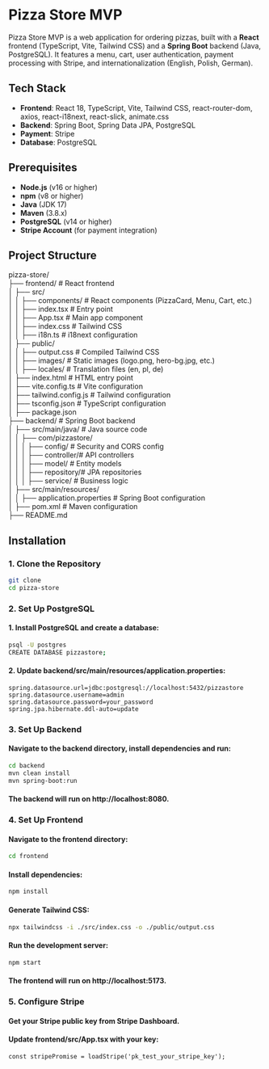 # Pizza Store MVP

Pizza Store MVP is a web application for ordering pizzas, built with a **React** frontend (TypeScript, Vite, Tailwind CSS) and a **Spring Boot** backend (Java, PostgreSQL). It features a menu, cart, user authentication, payment processing with Stripe, and internationalization (English, Polish, German).

## Tech Stack
- **Frontend**: React 18, TypeScript, Vite, Tailwind CSS, react-router-dom, axios, react-i18next, react-slick, animate.css
- **Backend**: Spring Boot, Spring Data JPA, PostgreSQL
- **Payment**: Stripe
- **Database**: PostgreSQL

## Prerequisites
- **Node.js** (v16 or higher)
- **npm** (v8 or higher)
- **Java** (JDK 17)
- **Maven** (3.8.x)
- **PostgreSQL** (v14 or higher)
- **Stripe Account** (for payment integration)

## Project Structure

pizza-store/                                                              
├── frontend/               # React frontend                              
│   ├── src/                                                                    
│   │   ├── components/    # React components (PizzaCard, Menu, Cart, etc.)      
│   │   ├── index.tsx      # Entry point                                                  
│   │   ├── App.tsx        # Main app component                           
│   │   ├── index.css      # Tailwind CSS                                 
│   │   ├── i18n.ts        # i18next configuration                        
│   ├── public/                                                           
│   │   ├── output.css     # Compiled Tailwind CSS                        
│   │   ├── images/        # Static images (logo.png, hero-bg.jpg, etc.)  
│   │   ├── locales/       # Translation files (en, pl, de)               
│   ├── index.html         # HTML entry point                             
│   ├── vite.config.ts     # Vite configuration                          
│   ├── tailwind.config.js # Tailwind configuration                        
│   ├── tsconfig.json      # TypeScript configuration                     
│   ├── package.json                                                      
├── backend/               # Spring Boot backend                          
│   ├── src/main/java/     # Java source code                             
│   │   ├── com/pizzastore/                                                
│   │   │   ├── config/    # Security and CORS config                      
│   │   │   ├── controller/# API controllers                               
│   │   │   ├── model/     # Entity models                                
│   │   │   ├── repository/# JPA repositories                              
│   │   │   ├── service/   # Business logic                                
│   ├── src/main/resources/                                              
│   │   ├── application.properties # Spring Boot configuration           
│   ├── pom.xml            # Maven configuration                         
├── README.md                                                          

## Installation

### 1. Clone the Repository
```bash
git clone 
cd pizza-store
```

### 2. Set Up PostgreSQL
#### 1. Install PostgreSQL and create a database:
```bash
psql -U postgres
CREATE DATABASE pizzastore;
```

#### 2. Update backend/src/main/resources/application.properties:
```properties
spring.datasource.url=jdbc:postgresql://localhost:5432/pizzastore
spring.datasource.username=admin
spring.datasource.password=your_password
spring.jpa.hibernate.ddl-auto=update
```

### 3. Set Up Backend
#### Navigate to the backend directory, install dependencies and run:
```bash
cd backend
mvn clean install
mvn spring-boot:run
```
#### The backend will run on **http://localhost:8080**.

### 4. Set Up Frontend
#### Navigate to the frontend directory:
```bash
cd frontend
```
#### Install dependencies:
```bash
npm install
```
#### Generate Tailwind CSS:
```bash
npx tailwindcss -i ./src/index.css -o ./public/output.css
```
#### Run the development server:
```bash
npm start
```
#### The frontend will run on http://localhost:5173.

### 5. Configure Stripe
#### Get your Stripe public key from Stripe Dashboard.
#### Update frontend/src/App.tsx with your key:
```tsx
const stripePromise = loadStripe('pk_test_your_stripe_key');
```
